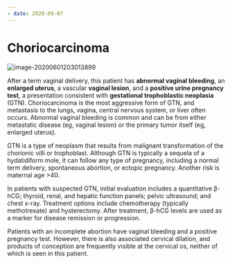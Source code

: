 ```yaml
---
- date: 2020-09-07
---
```


# Choriocarcinoma

<!-- gestational trophoblastic neoplasia risks, sx, dx, rx -->

![image-20200601203013899](https://photos.thisispiggy.com/file/wikiFiles/image-20200601203013899.png)

After a term vaginal delivery, this patient has **abnormal vaginal bleeding**, an **enlarged uterus**, a vascular **vaginal lesion**, and a **positive urine pregnancy test**, a presentation consistent with **gestational trophoblastic neoplasia** (GTN). Choriocarcinoma is the most aggressive form of GTN, and metastasis to the lungs, vagina, central nervous system, or liver often occurs. Abnormal vaginal bleeding is common and can be from either metastatic disease (eg, vaginal lesion) or the primary tumor itself (eg, enlarged uterus).

GTN is a type of neoplasm that results from malignant transformation of the chorionic villi or trophoblast. Although GTN is typically a sequela of a hydatidiform mole, it can follow any type of pregnancy, including a normal term delivery, spontaneous abortion, or ectopic pregnancy. Another risk is maternal age >40.

In patients with suspected GTN, initial evaluation includes a quantitative β-hCG; thyroid, renal, and hepatic function panels; pelvic ultrasound; and chest x-ray. Treatment options include chemotherapy (typically methotrexate) and hysterectomy. After treatment, β-hCG levels are used as a marker for disease remission or progression.

Patients with an incomplete abortion have vaginal bleeding and a positive pregnancy test. However, there is also associated cervical dilation, and products of conception are frequently visible at the cervical os, neither of which is seen in this patient.
